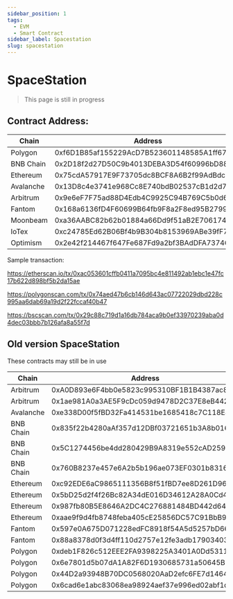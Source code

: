 ```yaml
---
sidebar_position: 1
tags:
  - EVM
  - Smart Contract
sidebar_label: Spacestation
slug: spacestation
---
```

# SpaceStation

> This page is still in progress

## Contract Address:

| Chain     | Address                                    |
| --------- | ------------------------------------------ |
| Polygon   | 0xf6D1B85af155229AcD7B523601148585A1ff67C6 |
| BNB Chain | 0x2D18f2d27D50C9b4013DEBA3D54f60996bD8847E |
| Ethereum  | 0x75cdA57917E9F73705dc8BCF8A6B2f99AdBdc5a5 |
| Avalanche | 0x13D8c4e3741e968Cc8E740bdB02537cB1d2d70e6 |
| Arbitrum  | 0x9e6eF7F75ad88D4Edb4C9925C94B769C5b0d6281 |
| Fantom    | 0x168a6136fD4F60699B64fb9F8a2F8ed95B279954 |
| Moonbeam  | 0xa36AABC82b62b01884a66Dd9f51aB2E7061748aA |
| IoTex     | 0xc24785Ed62B06Bf4b9B304b8153969ABe39fF7BC |
| Optimism  | 0x2e42f214467f647Fe687Fd9a2bf3BAdDFA737465 |

Sample transaction:

<https://etherscan.io/tx/0xac053601cffb0411a7095bc4e811492ab1ebc1e47fc17b622d898bf5b2da15ae>

<https://polygonscan.com/tx/0x74aed47b6cb146d643ac07722029dbd228c995aa6dab69a19d2f22fccaf40b47>

<https://bscscan.com/tx/0x29c88c719d1a16db784aca9b0ef33970239aba0d4dec03bbb7b126afa8a55f7d>

## Old version SpaceStation

These contracts may still be in use

| Chain     | Address                                    |
| --------- | ------------------------------------------ |
| Arbitrum  | 0xA0D893e6F4bb0e5823c995310BF1B1B4387ac83D |
| Arbitrum  | 0x1ae981A0a3AE5F9cDc059d9478D2C37E8eB442eB |
| Avalanche | 0xe338D00f5fBD32Fa414531be1685418c7C118E83 |
| BNB Chain | 0x835f22b4280aAf357d12DBf03721651b3A8b0167 |
| BNB Chain | 0x5C1274456be4dd280429B9A8319e552cAD2595fA |
| BNB Chain | 0x760B8237e457e6A2b5b196ae073EF0301b8316a2 |
| Ethereum  | 0xc92EDE6aC9865111356B8f51fBD7ee8D261D9637 |
| Ethereum  | 0x5bD25d2f4f26Bc82A34dE016D34612A28A0Cd492 |
| Ethereum  | 0x987fb80B5E8646A2DC4C276881484BD442d645F3 |
| Ethereum  | 0xaae9f9d4fb8748feba405cE25856DC57C91BbB92 |
| Fantom    | 0x597e0A675D071228edFC8918f54A5d5257bD6663 |
| Fantom    | 0x88a8378d0f3d4ff110d2757e12fe3adb17903403 |
| Polygon   | 0xdeb1F826c512EEE2FA9398225A3401A0Dd5311E2 |
| Polygon   | 0x6e7801d5b07dA1A82F6D1930685731a50645B182 |
| Polygon   | 0x44D2a93948B70DC0568020AaD2efc6FE7d146404 |
| Polygon   | 0x6cad6e1abc83068ea98924aef37e996ed02abf1c |